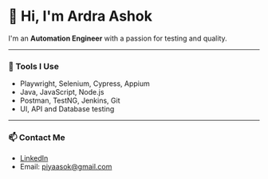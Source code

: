 # 👋 Hi, I'm Ardra Ashok

I'm an **Automation Engineer** with a passion for testing and quality.

---

### 🔧 Tools I Use

- Playwright, Selenium, Cypress, Appium  
- Java, JavaScript, Node.js  
- Postman, TestNG, Jenkins, Git
- UI, API and Database testing

---

### 📫 Contact Me

- [LinkedIn](https://www.linkedin.com/in/ardra-ashok/)  
- Email: piyaasok@gmail.com

